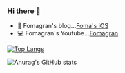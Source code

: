 ### Hi there 👋


- 📒 Fomagran's blog...[Foma's iOS](https://fomaios.tistory.com/)
- 💻 Fomagran's Youtube...[Fomagran](https://www.youtube.com/channel/UC59AeIeNUcJDoCga8cO5ENw)

[![Top Langs](https://github-readme-stats.vercel.app/api/top-langs/?username=fomagran&langs_count=8)](https://github.com/anuraghazra/github-readme-stats)

![Anurag's GitHub stats](https://github-readme-stats.vercel.app/api?username=fomagran&show_icons=true&theme=cobalt)
